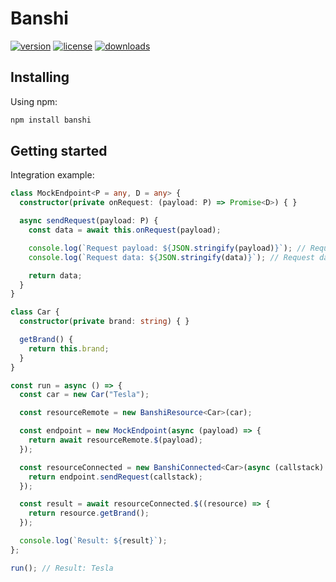 # Banshi

[![version](https://img.shields.io/npm/v/banshi.svg?style=flat-square&logo=npm)](https://npmjs.com/package/banshi)
[![license](https://img.shields.io/npm/l/banshi.svg?style=flat-square&logo=npm)](https://npmjs.com/package/banshi)
[![downloads](https://img.shields.io/npm/dm/banshi.svg?style=flat-square&logo=npm)](https://npmjs.com/package/banshi)

## Installing

Using npm:

```bash
npm install banshi
```

## Getting started

Integration example:

```typescript
class MockEndpoint<P = any, D = any> {
  constructor(private onRequest: (payload: P) => Promise<D>) { }

  async sendRequest(payload: P) {
    const data = await this.onRequest(payload);

    console.log(`Request payload: ${JSON.stringify(payload)}`); // Request payload: ["getBrand",[]]
    console.log(`Request data: ${JSON.stringify(data)}`); // Request data: "Tesla"

    return data;
  }
}

class Car {
  constructor(private brand: string) { }

  getBrand() {
    return this.brand;
  }
}

const run = async () => {
  const car = new Car("Tesla");

  const resourceRemote = new BanshiResource<Car>(car);

  const endpoint = new MockEndpoint(async (payload) => {
    return await resourceRemote.$(payload);
  });

  const resourceConnected = new BanshiConnected<Car>(async (callstack) => {
    return endpoint.sendRequest(callstack);
  });

  const result = await resourceConnected.$((resource) => {
    return resource.getBrand();
  });

  console.log(`Result: ${result}`);
};

run(); // Result: Tesla
```
